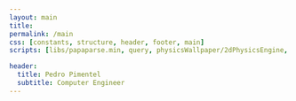 ```yaml
---
layout: main
title:
permalink: /main
css: [constants, structure, header, footer, main]
scripts: [libs/papaparse.min, query, physicsWallpaper/2dPhysicsEngine, physicsWallpaper/particle, physicsWallpaper/physicsWallpaper, main]

header:
  title: Pedro Pimentel
  subtitle: Computer Engineer
---
```


